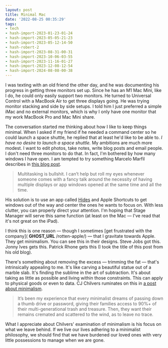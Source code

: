 ```yaml
---
layout: post
title: Minimal Mac
date: '2022-08-25 00:35:29'
tags:
- tech
- hash-import-2023-01-23-01-24
- hash-import-2023-05-05-21-23
- hash-import-2023-05-12-14-50
- hash-robert-2
- hash-import-2023-08-31-00-31
- hash-import-2023-10-06-03-55
- hash-import-2023-11-16-01-27
- hash-import-2023-12-08-12-54
- hash-import-2024-08-08-00-38
---
```


I was texting with an old friend the other day, and he was documenting his progress in getting three monitors set up. Since he has an M1 Mac Mini, like I do, he could only easily support two monitors. He turned to Universal Control with a MacBook Air to get three displays going. He was trying monitor stacking and side by side setups. I told him I just preferred a simple iMac and no external monitors, which is why I only have one monitor that my work MacBook Pro and Mac Mini share.

The conversation started me thinking about how I like to keep things minimal. When I asked if my friend if he needed a command center so he could launch a space shuttle, he replied that at least he'd like to be able to. _I have no desire to launch a space shuttle._ My ambitions are much more modest. I want to edit photos, take notes, write blog posts and email people. I don't need three monitors to do that. In fact, I'm bothered by how many windows I have open. I am tempted to try something Marcelo Marfil describes in [this blog post](https://mmarfil.com/words/app-windows-management/).

> Multitasking is bullshit. I can’t help but roll my eyes whenever someone comes with a fancy talk around the necessity of having multiple displays or app windows opened at the same time and all the time.

His solution is to use an app called [Hides](https://apps.apple.com/us/app/hides/id519475454?mt=12) and Apple Shortcuts to get windows out of the way and center the ones he wants to focus on. With less clutter, you can properly direct your attention. I'm hoping that Stage Manager will serve this same function (at least on the Mac — I've read that it's not great on the iPad).

I think this is one reason — though I sometimes [get frustrated with the company]( __GHOST_URL__ /rotten-apple/) — that I gravitate towards Apple. They get minimalism. You can see this in their designs. Steve Jobs got this. Jonny Ives gets this. Patrick Rhone gets this (I took the title of this post from his old blog).

There's something about removing the excess — trimming the fat — that's intrinsically appealing to me. It's like carving a beautiful statue out of a marble slab. It's finding the sublime in the art of subtraction. It's about taking as little as possible and living within those constraints. This can apply to physical goods or even to data. CJ Chilvers ruminates on this in [a post about minimalism](https://www.cjchilvers.com/blog/a-lesser-minimalism/).

> It’s been my experience that every minimalist dreams of passing down a thumb drive or password, giving their families access to 90%+ of their multi-generational trash and treasure. Then, they want their remains cremated and scattered to the wind, as to leave no trace.

What I appreciate about Chilvers' examination of minimalism is his focus on what we leave behind. If we live our lives adhering to a minimalist philosophy, we should find that we have burdened our loved ones with very little possessions to manage when we are gone.

